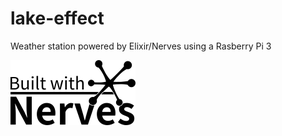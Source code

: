 # lake-effect
Weather station powered by Elixir/Nerves using a Rasberry Pi 3

![Built with Nerves](/docs/nerves-badge_200x104_black.png?raw=true "Built with Nerves")
